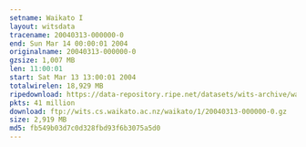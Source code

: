 ```yaml
---
setname: Waikato I
layout: witsdata
tracename: 20040313-000000-0
end: Sun Mar 14 00:00:01 2004
originalname: 20040313-000000-0
gzsize: 1,007 MB
len: 11:00:01
start: Sat Mar 13 13:00:01 2004
totalwirelen: 18,929 MB
ripedownload: https://data-repository.ripe.net/datasets/wits-archive/waikato/1/20040313-000000-0.gz
pkts: 41 million
download: ftp://wits.cs.waikato.ac.nz/waikato/1/20040313-000000-0.gz
size: 2,919 MB
md5: fb549b03d7c0d328fbd93f6b3075a5d0
---
```

